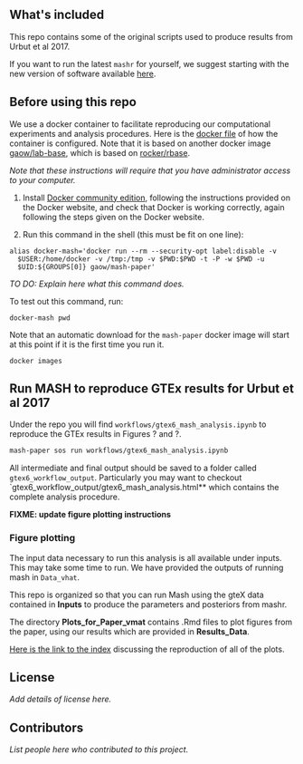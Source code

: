 ## What's included

This repo contains some of the original scripts used to produce results
from Urbut et al 2017. 

If you want to run the latest `mashr` for yourself, we suggest
starting with the new version of software available
[here](https://github.com/stephenslab/mashr).

## Before using this repo

We use a docker container to facilitate reproducing our computational
experiments and analysis procedures. Here is the
[docker file](workflows/Dockerfile) of how the container is configured. Note
that it is based on another docker image
[gaow/lab-base](https://hub.docker.com/r/gaow/lab-base),
which is based on
[rocker/rbase](https://hub.docker.com/r/rocker/r-base).

*Note that these instructions will require that you have administrator
access to your computer.*

1. Install
[Docker community edition](https://www.docker.com/community-edition),
following the instructions provided on the Docker website, and
check that Docker is working correctly, again following the steps
given on the Docker website.

2. Run this command in the shell (this must be fit on one line):

```
alias docker-mash='docker run --rm --security-opt label:disable -v
  $USER:/home/docker -v /tmp:/tmp -v $PWD:$PWD -t -P -w $PWD -u 
  $UID:${GROUPS[0]} gaow/mash-paper'
```

*TO DO: Explain here what this command does.*

To test out this command, run:

```
docker-mash pwd 
```

Note that an automatic download for the `mash-paper` docker image will
start at this point if it is the first time you run it.

```
docker images
```

## Run MASH to reproduce GTEx results for Urbut et al 2017

Under the repo you will find `workflows/gtex6_mash_analysis.ipynb` 
to reproduce the GTEx results in Figures ? and ?.

```bash
mash-paper sos run workflows/gtex6_mash_analysis.ipynb
```

All intermediate and final output should be saved to a folder called
`gtex6_workflow_output`. Particularly you may want to checkout
`gtex6_workflow_output/gtex6_mash_analysis.html** which contains the
complete analysis procedure.


**FIXME: update figure plotting instructions**

### Figure plotting

The input data necessary to run this analysis is
all available under inputs. This may take some time to run.
We have provided
the outputs of running mash in `Data_vhat`.

This repo is organized so that you can run Mash using the gteX data
contained in **Inputs** to produce the parameters and posteriors from
mashr.

The directory **Plots_for_Paper_vmat** contains .Rmd files to plot figures from the paper,
using our results which are provided in **Results_Data**. 

[Here is the link to the index](https://stephenslab.github.io/gtexresults_mash)
discussing the reproduction of all of the plots.

## License

*Add details of license here.*

## Contributors

*List people here who contributed to this project.*
